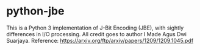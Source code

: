 # python-jbe
This is a Python 3 implementation of J-Bit Encoding (JBE), with sightly differences in I/O processing.
All credit goes to author I Made Agus Dwi Suarjaya.
Reference: https://arxiv.org/ftp/arxiv/papers/1209/1209.1045.pdf